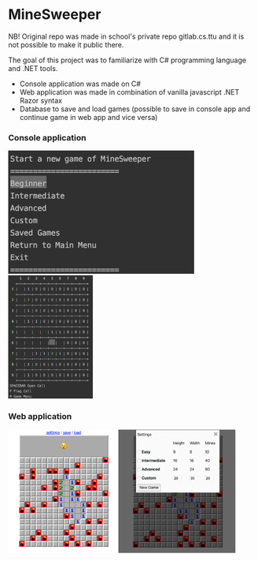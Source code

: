 # MineSweeper

NB! Original repo was made in school's private repo gitlab.cs.ttu and it is not possible to make it public there. 

The goal of this project was to familiarize with C# programming language and .NET tools.
- Console application was made on C#
- Web application was made in combination of vanilla javascript .NET Razor syntax
- Database to save and load games (possible to save in console app and continue game in web app and vice versa)

### Console application
<img src="game-images/minesweeper-console-1.png" height=250> <img src="game-images/minesweeper-console-2.png" height=250>

### Web application
<img src="game-images/minesweeper-web-1.png" height=250><img src="game-images/minesweeper-web-2.png" height=250>
